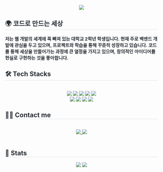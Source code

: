 
<div align= "center">
    <img src="https://capsule-render.vercel.app/api?type=waving&color=0:9e91c6,100:9e91c6&height=180&text=Yeyun's%20Github!&animation=fadeIn&fontColor=ffffff&fontSize=60" />
    </div>
    <div style="text-align: left;"> 
    <h2 style="border-bottom: 1px solid #d8dee4; color: #282d33;"> 🌍 코드로 만드는 세상 </h2>  
    <div style="font-weight: 700; font-size: 15px; text-align: left; color: #282d33;"> 저는 웹 개발의 세계에 푹 빠져 있는 대학교 2학년 학생입니다. 현재 주로 백엔드 개발에 관심을 두고 있으며, 프로젝트와 학습을 통해 꾸준히 성장하고 있습니다. 코드를 통해 세상을 만들어가는 과정에 큰 열정을 가지고 있으며, 창의적인 아이디어를 현실로 구현하는 것을 좋아합니다. </div> 
    </div>
    <div style="text-align: left;">
    <h2 style="border-bottom: 1px solid #d8dee4; color: #282d33;"> 🛠️ Tech Stacks </h2> <br> 
    <div  align= "center"> <img src="https://img.shields.io/badge/C-A8B9CC?style=for-the-badge&logo=C&logoColor=white">
          <img src="https://img.shields.io/badge/CSS3-1572B6?style=for-the-badge&logo=CSS3&logoColor=white">
          <img src="https://img.shields.io/badge/HTML5-E34F26?style=for-the-badge&logo=HTML5&logoColor=white">
          <img src="https://img.shields.io/badge/Javascript-F7DF1E?style=for-the-badge&logo=Javascript&logoColor=white">
          <img src="https://img.shields.io/badge/MongoDB-47A248?style=for-the-badge&logo=MongoDB&logoColor=white">
          <br/><img src="https://img.shields.io/badge/Node.js-339933?style=for-the-badge&logo=Node.js&logoColor=white">
          <img src="https://img.shields.io/badge/Java-007396?style=for-the-badge&logo=Java&logoColor=white">
          <img src="https://img.shields.io/badge/Express-000000?style=for-the-badge&logo=Express&logoColor=white">
          <img src="https://img.shields.io/badge/jQuery-0769AD?style=for-the-badge&logo=jQuery&logoColor=white">
          <br/></div>
    </div>
    <div style="text-align: left;">
    <h2 style="border-bottom: 1px solid #d8dee4; color: #282d33;"> 🧑‍💻 Contact me </h2> <br> 
    <div align= "center"> 
         <a href=mailto:pet2ytty@gmail.com> <img src="https://img.shields.io/badge/Gmail-EA4335?style=for-the-badge&logo=Gmail&logoColor=white&link=mailto:pet2ytty@gmail.com"> </a>
         <a href=https://www.notion.so/Yeyun-s-Developer-Notion-552f5d491c7b4e368260bbd753d15000> <img src="https://img.shields.io/badge/Notion-000000?style=for-the-badge&logo=Notion&logoColor=white&link=https://www.notion.so/Yeyun-s-Developer-Notion-552f5d491c7b4e368260bbd753d15000"> </a>
          </div>  <br> 
    </div>
    <div style="text-align: left;"> 
    <h2 style="border-bottom: 1px solid #d8dee4; color: #282d33;"> 🏅 Stats </h2> <div align= "center"> <img src="https://github-readme-stats.vercel.app/api?username=yeyun0423&bg_color=60,ffffff,ffffff&title_color=8979b8&text_color=8979b8"
         /> <img src="https://github-readme-stats.vercel.app/api/top-langs/?username=yeyun0423&layout=compact&bg_color=60,ffffff,ffffff&title_color=8979b8&text_color=8979b8"
           /> </div> 
    </div>
    

